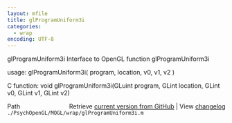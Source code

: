 ```yaml
---
layout: mfile
title: glProgramUniform3i
categories:
  - wrap
encoding: UTF-8
---
```


glProgramUniform3i  Interface to OpenGL function glProgramUniform3i  

usage:  glProgramUniform3i( program, location, v0, v1, v2 )  

C function:  void glProgramUniform3i(GLuint program, GLint location, GLint v0, GLint v1, GLint v2)  


<div class="code_header" style="text-align:right;">
  <span style="float:left;">Path&nbsp;&nbsp;</span> <span class="counter">Retrieve <a href=
  "https://raw.github.com/Psychtoolbox-3/Psychtoolbox-3/beta/./PsychOpenGL/MOGL/wrap/glProgramUniform3i.m">current version from GitHub</a> | View <a href=
  "https://github.com/Psychtoolbox-3/Psychtoolbox-3/commits/beta/./PsychOpenGL/MOGL/wrap/glProgramUniform3i.m">changelog</a></span>
</div>
<div class="code">
  <code>./PsychOpenGL/MOGL/wrap/glProgramUniform3i.m</code>
</div>
